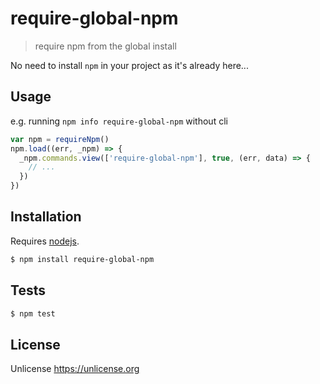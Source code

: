 # require-global-npm

> require npm from the global install

No need to install `npm` in your project as it's already here...

## Usage

e.g. running `npm info require-global-npm` without cli

```js
var npm = requireNpm()
npm.load((err, _npm) => {
  _npm.commands.view(['require-global-npm'], true, (err, data) => {
    // ...
  })
})
```

## Installation

Requires [nodejs](http://nodejs.org/).

```sh
$ npm install require-global-npm
```

## Tests

```sh
$ npm test
```

## License

Unlicense <https://unlicense.org>
